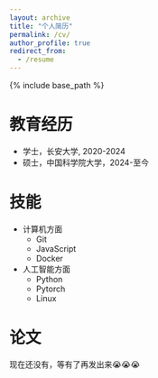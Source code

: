 ```yaml
---
layout: archive
title: "个人简历"
permalink: /cv/
author_profile: true
redirect_from:
  - /resume
---
```


{% include base_path %}



教育经历
======
* 学士，长安大学, 2020-2024
* 硕士，中国科学院大学，2024-至今

<!-- 工作经历
======
* Spring 2024: Academic Pages Collaborator
  * Github University
  * Duties includes: Updates and improvements to template
  * Supervisor: The Users

* Fall 2015: Research Assistant
  * Github University
  * Duties included: Merging pull requests
  * Supervisor: Professor Hub

* Summer 2015: Research Assistant
  * Github University
  * Duties included: Tagging issues
  * Supervisor: Professor Git -->
  
技能
======
* 计算机方面
  * Git
  * JavaScript
  * Docker
* 人工智能方面
  * Python
  * Pytorch
  * Linux

论文
======
现在还没有，等有了再发出来😭😭😭
  <!-- <ul>{% for post in site.publications reversed %}
    {% include archive-single-cv.html %}
  {% endfor %}</ul> -->
  
<!-- Talks
======
  <ul>{% for post in site.talks reversed %}
    {% include archive-single-talk-cv.html  %}
  {% endfor %}</ul>
  
Teaching
======
  <ul>{% for post in site.teaching reversed %}
    {% include archive-single-cv.html %}
  {% endfor %}</ul>
  
Service and leadership
======
* Currently signed in to 43 different slack teams -->
